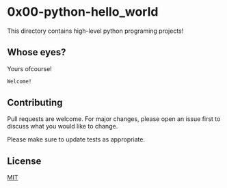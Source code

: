 # 0x00-python-hello_world

This directory contains high-level python programing projects!

## Whose eyes?

Yours ofcourse!

```bash
Welcome!
```
## Contributing
Pull requests are welcome. For major changes, please open an issue first to discuss what you would like to change.

Please make sure to update tests as appropriate.

## License
[MIT](https://choosealicense.com/licenses/mit/)